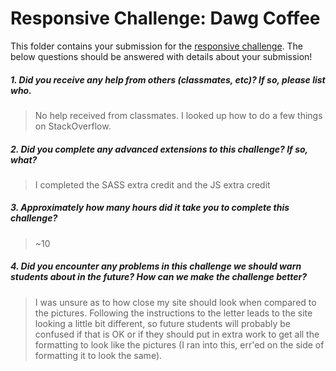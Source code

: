 # Responsive Challenge: Dawg Coffee

This folder contains your submission for the [responsive challenge](http://info343-joelross.rhcloud.com/challenges/responsive). The below questions should be answered with details about your submission!


##### 1. Did you receive any help from others (classmates, etc)? If so, please list who. #####
> No help received from classmates. I looked up how to do a few things on StackOverflow.

##### 2. Did you complete any advanced extensions to this challenge? If so, what? #####
> I completed the SASS extra credit and the JS extra credit

##### 3. Approximately how many hours did it take you to complete this challenge? #####
> ~10

##### 4. Did you encounter any problems in this challenge we should warn students about in the future? How can we make the challenge better? #####
> I was unsure as to how close my site should look when compared to the pictures. Following the instructions to the letter leads to the site looking a little bit different, so future students will probably be confused if that is OK or if they should put in extra work to get all the formatting to look like the pictures (I ran into this, err'ed on the side of formatting it to look the same).

